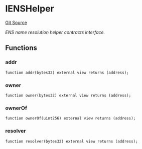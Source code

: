 # IENSHelper
[Git Source](https://github.com/NaniDAO/ie/blob/a84c1045c7a0f8f8e641af66fa45980621ef98a9/src/IE.sol)

*ENS name resolution helper contracts interface.*


## Functions
### addr


```solidity
function addr(bytes32) external view returns (address);
```

### owner


```solidity
function owner(bytes32) external view returns (address);
```

### ownerOf


```solidity
function ownerOf(uint256) external view returns (address);
```

### resolver


```solidity
function resolver(bytes32) external view returns (address);
```

